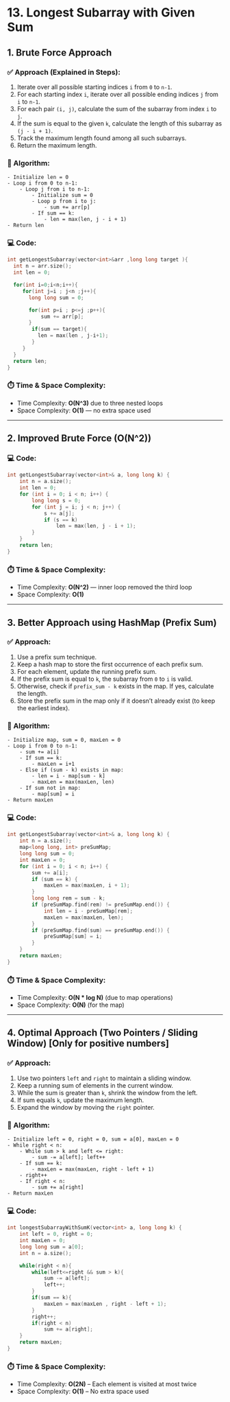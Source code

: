 # 13. Longest Subarray with Given Sum

## 1. Brute Force Approach

### ✅ Approach (Explained in Steps):
1. Iterate over all possible starting indices `i` from `0` to `n-1`.
2. For each starting index `i`, iterate over all possible ending indices `j` from `i` to `n-1`.
3. For each pair `(i, j)`, calculate the sum of the subarray from index `i` to `j`.
4. If the sum is equal to the given `k`, calculate the length of this subarray as `(j - i + 1)`.
5. Track the maximum length found among all such subarrays.
6. Return the maximum length.

### 🧠 Algorithm:
```
- Initialize len = 0
- Loop i from 0 to n-1:
    - Loop j from i to n-1:
        - Initialize sum = 0
        - Loop p from i to j:
            - sum += arr[p]
        - If sum == k:
            - len = max(len, j - i + 1)
- Return len
```

### 💻 Code:
```cpp
int getLongestSubarray(vector<int>&arr ,long long target ){
  int n = arr.size();
  int len = 0;

  for(int i=0;i<n;i++){
     for(int j=i ; j<n ;j++){
       long long sum = 0;

       for(int p=i ; p<=j ;p++){
           sum += arr[p];
       }
        if(sum == target){
          len = max(len , j-i+1);
        }
     }
  }
  return len;
}
```

### ⏱️ Time & Space Complexity:
- Time Complexity: **O(N^3)** due to three nested loops
- Space Complexity: **O(1)** — no extra space used

---

## 2. Improved Brute Force (O(N^2))

### 💻 Code:
```cpp
int getLongestSubarray(vector<int>& a, long long k) {
    int n = a.size();
    int len = 0;
    for (int i = 0; i < n; i++) {
        long long s = 0;
        for (int j = i; j < n; j++) {
            s += a[j];
            if (s == k)
                len = max(len, j - i + 1);
        }
    }
    return len;
}
```

### ⏱️ Time & Space Complexity:
- Time Complexity: **O(N^2)** — inner loop removed the third loop
- Space Complexity: **O(1)**

---

## 3. Better Approach using HashMap (Prefix Sum)

### ✅ Approach:
1. Use a prefix sum technique.
2. Keep a hash map to store the first occurrence of each prefix sum.
3. For each element, update the running prefix sum.
4. If the prefix sum is equal to `k`, the subarray from `0` to `i` is valid.
5. Otherwise, check if `prefix_sum - k` exists in the map. If yes, calculate the length.
6. Store the prefix sum in the map only if it doesn’t already exist (to keep the earliest index).

### 🧠 Algorithm:
```
- Initialize map, sum = 0, maxLen = 0
- Loop i from 0 to n-1:
    - sum += a[i]
    - If sum == k:
        - maxLen = i+1
    - Else if (sum - k) exists in map:
        - len = i - map[sum - k]
        - maxLen = max(maxLen, len)
    - If sum not in map:
        - map[sum] = i
- Return maxLen
```

### 💻 Code:
```cpp
int getLongestSubarray(vector<int>& a, long long k) {
    int n = a.size();
    map<long long, int> preSumMap;
    long long sum = 0;
    int maxLen = 0;
    for (int i = 0; i < n; i++) {
        sum += a[i];
        if (sum == k) {
            maxLen = max(maxLen, i + 1);
        }
        long long rem = sum - k;
        if (preSumMap.find(rem) != preSumMap.end()) {
            int len = i - preSumMap[rem];
            maxLen = max(maxLen, len);
        }
        if (preSumMap.find(sum) == preSumMap.end()) {
            preSumMap[sum] = i;
        }
    }
    return maxLen;
}
```

### ⏱️ Time & Space Complexity:
- Time Complexity: **O(N * log N)** (due to map operations)
- Space Complexity: **O(N)** (for the map)

---

## 4. Optimal Approach (Two Pointers / Sliding Window) [Only for **positive** numbers]

### ✅ Approach:
1. Use two pointers `left` and `right` to maintain a sliding window.
2. Keep a running sum of elements in the current window.
3. While the sum is greater than `k`, shrink the window from the left.
4. If sum equals `k`, update the maximum length.
5. Expand the window by moving the `right` pointer.

### 🧠 Algorithm:
```
- Initialize left = 0, right = 0, sum = a[0], maxLen = 0
- While right < n:
    - While sum > k and left <= right:
        - sum -= a[left]; left++
    - If sum == k:
        - maxLen = max(maxLen, right - left + 1)
    - right++
    - If right < n:
        - sum += a[right]
- Return maxLen
```

### 💻 Code:
```cpp
int longestSubarrayWithSumK(vector<int> a, long long k) {
    int left = 0, right = 0;
    int maxLen = 0;
    long long sum = a[0];
    int n = a.size();

    while(right < n){
        while(left<=right && sum > k){
            sum -= a[left];
            left++;
        }
        if(sum == k){
            maxLen = max(maxLen , right - left + 1);
        }
        right++;
        if(right < n)
            sum += a[right];
    }
    return maxLen;
}
```

### ⏱️ Time & Space Complexity:
- Time Complexity: **O(2N)** – Each element is visited at most twice
- Space Complexity: **O(1)** – No extra space used
